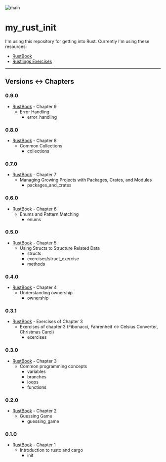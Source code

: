 ![main](https://github.com/SlothSky/myRustInit/actions/workflows/rust.yml/badge.svg)

# my_rust_init
I'm using this repository for getting into Rust.
Currently I'm using these resources:
+ [RustBook](https://doc.rust-lang.org/book/title-page.html)
+ [Rustlings Exercises](https://github.com/rust-lang/rustlings)


___
## Versions ↔ Chapters

### 0.9.0
+ [RustBook](https://doc.rust-lang.org/book/title-page.html) - Chapter 9
  + Error Handling
    + error_handling

### 0.8.0
+ [RustBook](https://doc.rust-lang.org/book/title-page.html) - Chapter 8
  + Common Collections
    + collections

### 0.7.0
+ [RustBook](https://doc.rust-lang.org/book/title-page.html) - Chapter 7
  + Managing Growing Projects with Packages, Crates, and Modules
    + packages_and_crates

### 0.6.0
+ [RustBook](https://doc.rust-lang.org/book/title-page.html) - Chapter 6
  + Enums and Pattern Matching
    + enums

### 0.5.0
+ [RustBook](https://doc.rust-lang.org/book/title-page.html) - Chapter 5
  + Using Structs to Structure Related Data
    + structs
    + exercises/struct_exercise
    + methods

### 0.4.0
+ [RustBook](https://doc.rust-lang.org/book/title-page.html) - Chapter 4  
  + Understanding ownership
    + ownership

### 0.3.1
+ [RustBook](https://doc.rust-lang.org/book/title-page.html) - Exercises of Chapter 3
  + Exercises of chapter 3 (Fibonacci, Fahrenheit ↔ Celsius Converter, Christmas Carol)
    + exercises

### 0.3.0
+ [RustBook](https://doc.rust-lang.org/book/title-page.html) - Chapter 3
  + Common programming concepts
    + variables
    + branches
    + loops
    + functions

### 0.2.0
+ [RustBook](https://doc.rust-lang.org/book/title-page.html) - Chapter 2
  + Guessing Game
    + guessing_game

### 0.1.0
+ [RustBook](https://doc.rust-lang.org/book/title-page.html) - Chapter 1
  + Introduction to rustc and cargo
    + init
